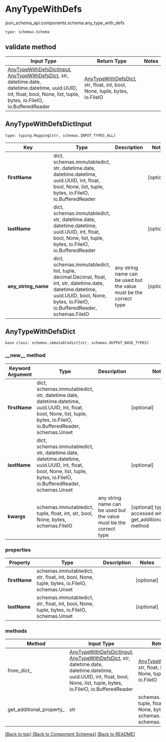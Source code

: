 # AnyTypeWithDefs
json_schema_api.components.schema.any_type_with_defs
```
type: schemas.Schema
```

## validate method
Input Type | Return Type | Notes
------------ | ------------- | -------------
[AnyTypeWithDefsDictInput](#anytypewithdefsdictinput), [AnyTypeWithDefsDict](#anytypewithdefsdict), str, datetime.date, datetime.datetime, uuid.UUID, int, float, bool, None, list, tuple, bytes, io.FileIO, io.BufferedReader | [AnyTypeWithDefsDict](#anytypewithdefsdict), str, float, int, bool, None, tuple, bytes, io.FileIO |

## AnyTypeWithDefsDictInput
```
type: typing.Mapping[str, schemas.INPUT_TYPES_ALL]
```
Key | Type |  Description | Notes
------------ | ------------- | ------------- | -------------
**firstName** | dict, schemas.immutabledict, str, datetime.date, datetime.datetime, uuid.UUID, int, float, bool, None, list, tuple, bytes, io.FileIO, io.BufferedReader |  | [optional]
**lastName** | dict, schemas.immutabledict, str, datetime.date, datetime.datetime, uuid.UUID, int, float, bool, None, list, tuple, bytes, io.FileIO, io.BufferedReader |  | [optional]
**any_string_name** | dict, schemas.immutabledict, list, tuple, decimal.Decimal, float, int, str, datetime.date, datetime.datetime, uuid.UUID, bool, None, bytes, io.FileIO, io.BufferedReader, schemas.FileIO | any string name can be used but the value must be the correct type | [optional]

## AnyTypeWithDefsDict
```
base class: schemas.immutabledict[str, schemas.OUTPUT_BASE_TYPES]

```
### &lowbar;&lowbar;new&lowbar;&lowbar; method
Keyword Argument | Type | Description | Notes
---------------- | ---- | ----------- | -----
**firstName** | dict, schemas.immutabledict, str, datetime.date, datetime.datetime, uuid.UUID, int, float, bool, None, list, tuple, bytes, io.FileIO, io.BufferedReader, schemas.Unset |  | [optional]
**lastName** | dict, schemas.immutabledict, str, datetime.date, datetime.datetime, uuid.UUID, int, float, bool, None, list, tuple, bytes, io.FileIO, io.BufferedReader, schemas.Unset |  | [optional]
**kwargs** | schemas.immutabledict, tuple, float, int, str, bool, None, bytes, schemas.FileIO | any string name can be used but the value must be the correct type | [optional] typed value is accessed with the get_additional_property_ method

### properties
Property | Type | Description | Notes
-------- | ---- | ----------- | -----
**firstName** | schemas.immutabledict, str, float, int, bool, None, tuple, bytes, io.FileIO, schemas.Unset |  | [optional]
**lastName** | schemas.immutabledict, str, float, int, bool, None, tuple, bytes, io.FileIO, schemas.Unset |  | [optional]

### methods
Method | Input Type | Return Type | Notes
------ | ---------- | ----------- | ------
from_dict_ | [AnyTypeWithDefsDictInput](#anytypewithdefsdictinput), [AnyTypeWithDefsDict](#anytypewithdefsdict), str, datetime.date, datetime.datetime, uuid.UUID, int, float, bool, None, list, tuple, bytes, io.FileIO, io.BufferedReader | [AnyTypeWithDefsDict](#anytypewithdefsdict), str, float, int, bool, None, tuple, bytes, io.FileIO | a constructor
get_additional_property_ | str | schemas.immutabledict, tuple, float, int, str, bool, None, bytes, schemas.FileIO, schemas.Unset }} | provides type safety for additional properties

[[Back to top]](#top) [[Back to Component Schemas]](../../../README.md#Component-Schemas) [[Back to README]](../../../README.md)
